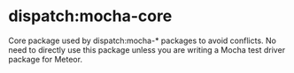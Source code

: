 # dispatch:mocha-core

Core package used by dispatch:mocha-* packages to avoid conflicts. No need to directly use this package unless you are writing a Mocha test driver package for Meteor.
